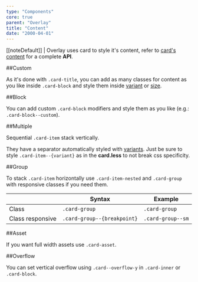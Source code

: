 ```yaml
---
type: "Components"
core: true
parent: "Overlay"
title: "Content"
date: "2000-04-01"
---
```


[[noteDefault]]
| Overlay uses card to style it's content, refer to [card's content](/core/card/content) for a complete **API**.

##Custom

As it's done with `.card-title`, you can add as many classes for content as you like inside `.card-block` and style them inside [variant](/core/card/option#variant) or [size](/core/card/option#size).

##Block

You can add custom `.card-block` modifiers and style them as you like (e.g.: `.card-block--custom`).

<script type="text/plain" class="language-markup">
  <div class="card card--overlay">
    <div class="card-design"></div>
    <div class="card-inner">
      <div class="btn btn-close" aria-label="Close"></div>
      <div class="card-content">

        <div class="card-block card-block--custom">
          <!-- content -->
        </div>

      </div>
    </div>
  </div>
</script>

<demo>
  <demovanilla src="vanilla/core/overlay/block">
  </demovanilla>
</demo>

##Multiple

Sequential `.card-item` stack vertically.

They have a separator automatically styled with [variants](/core/card/option#variant). Just be sure to style `.card-item--{variant}` as in the **card.less** to not break css specificity.

<script type="text/plain" class="language-markup">
  <div class="card card--overlay">
    <div class="card-design"></div>
    <div class="card-inner">
      <div class="btn btn-close" aria-label="Close"></div>
      <div class="card-content">

        <div class="card-block card-item">
          <!-- content -->
        </div>

        <div class="card-block card-item">
          <!-- content -->
        </div>
  
      </div>
    </div>
  </div>
</script>

<demo>
  <demovanilla src="vanilla/core/overlay/multiple">
  </demovanilla>
</demo>

##Group

To stack `.card-item` horizontally use `.card-item-nested` and `.card-group` with responsive classes if you need them. 

<div class="table--scroll">

|                         | Syntax                                    | Example                       |
| ----------------------- | ----------------------------------------- | ----------------------------- |
| Class                   | `.card-group`                           | `.card-group`                      |
| Class responsive        | `.card-group--{breakpoint}`              | `.card-group--sm`                   |

</div>

<script type="text/plain" class="language-markup">
  <div class="card card--overlay">
    <div class="card-design"></div>
    <div class="card-inner">
      <div class="btn btn-close" aria-label="Close"></div>
      <div class="card-content">

        <div class="card-item-nested card-item card-group">
          <div class="card-block card-item">
             <!-- content -->
          </div>
          <div class="card-block card-item">
             <!-- content -->
          </div>
        </div>
  
      </div>
    </div>
  </div>
</script>

<demo>
  <demovanilla src="vanilla/core/overlay/group">
  </demovanilla>
</demo>

##Asset

If you want full width assets use `.card-asset`.

<script type="text/plain" class="language-markup">
  <div class="card card--overlay">
    <div class="card-design"></div>
    <div class="card-inner">
      <div class="btn btn-close" aria-label="Close"></div>
      <div class="card-content">

        <div class="card-asset">
          <!-- content -->
        </div>

      </div>
    </div>
  </div>
</script>

<demo>
  <demovanilla src="vanilla/core/overlay/asset">
  </demovanilla>
</demo>

##Overflow

You can set vertical overflow using `.card--overflow-y` in `.card-inner` or `.card-block`.

<demo>
  <demovanilla src="vanilla/core/overlay/overflow-y">
  </demovanilla>
</demo>
